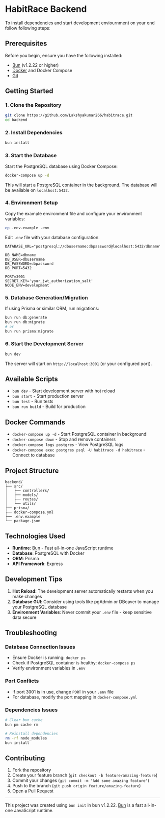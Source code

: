 # HabitRace Backend

To install dependencies and start development enviournment on your end follow following steps:

## Prerequisites

Before you begin, ensure you have the following installed:
- [Bun](https://bun.com) (v1.2.22 or higher)
- [Docker](https://www.docker.com/get-started) and Docker Compose
- [Git](https://git-scm.com/)

## Getting Started

### 1. Clone the Repository
```bash
git clone https://github.com/Lakshyakumar266/habitrace.git
cd backend
```

### 2. Install Dependencies
```bash
bun install
```

### 3. Start the Database
Start the PostgreSQL database using Docker Compose:
```bash
docker-compose up -d
```

This will start a PostgreSQL container in the background. The database will be available on `localhost:5432`.

### 4. Environment Setup
Copy the example environment file and configure your environment variables:
```bash
cp .env.example .env
```

Edit `.env` file with your database configuration:
```env
DATABASE_URL="postgresql://dbusername:dbpassword@localhost:5432/dbname"

DB_NAME=dbname
DB_USER=dbusername
DB_PASSWORD=dbpassword
DB_PORT=5432

PORT=3001
SECRET_KEY='your_jwt_authorization_salt'
NODE_ENV=development
```

### 5. Database Generation/Migration
If using Prisma or similar ORM, run migrations:
```bash
bun run db:generate
bun run db:migrate
# or
bun run prisma:migrate
```

### 6. Start the Development Server
```bash
bun dev
```

The server will start on `http://localhost:3001` (or your configured port).

## Available Scripts

- `bun dev` - Start development server with hot reload
- `bun start` - Start production server
- `bun test` - Run tests
- `bun run build` - Build for production

## Docker Commands

- `docker-compose up -d` - Start PostgreSQL container in background
- `docker-compose down` - Stop and remove containers
- `docker-compose logs postgres` - View PostgreSQL logs
- `docker-compose exec postgres psql -U habitrace -d habitrace` - Connect to database

## Project Structure

```
backend/
├── src/
│   ├── controllers/
│   ├── models/
│   ├── routes/
│   └── utils/
├── prisma/
├── docker-compose.yml
├── .env.example
└── package.json
```

## Technologies Used

- **Runtime**: [Bun](https://bun.com) - Fast all-in-one JavaScript runtime
- **Database**: PostgreSQL with Docker
- **ORM**: Prisma
- **API Framework**: Express 

## Development Tips

1. **Hot Reload**: The development server automatically restarts when you make changes
2. **Database GUI**: Consider using tools like pgAdmin or DBeaver to manage your PostgreSQL database
3. **Environment Variables**: Never commit your `.env` file - keep sensitive data secure

## Troubleshooting

### Database Connection Issues
- Ensure Docker is running: `docker ps`
- Check if PostgreSQL container is healthy: `docker-compose ps`
- Verify environment variables in `.env`

### Port Conflicts
- If port 3001 is in use, change `PORT` in your `.env` file
- For database, modify the port mapping in `docker-compose.yml`

### Dependencies Issues
```bash
# Clear bun cache
bun pm cache rm

# Reinstall dependencies
rm -rf node_modules
bun install
```

## Contributing

1. Fork the repository
2. Create your feature branch (`git checkout -b feature/amazing-feature`)
3. Commit your changes (`git commit -m 'Add some amazing feature'`)
4. Push to the branch (`git push origin feature/amazing-feature`)
5. Open a Pull Request

---

This project was created using `bun init` in bun v1.2.22. [Bun](https://bun.com) is a fast all-in-one JavaScript runtime.